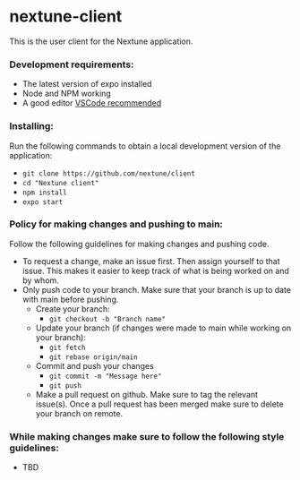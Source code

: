# nextune-client

This is the user client for the Nextune application.

### Development requirements:
- The latest version of expo installed
- Node and NPM working
- A good editor [VSCode recommended](https://code.visualstudio.com/download)

### Installing:
Run the following commands to obtain a local development version of the application:
- `git clone https://github.com/nextune/client`
- `cd "Nextune client"`
- `npm install`
- `expo start`

### Policy for making changes and pushing to main:
Follow the following guidelines for making changes and pushing code.
- To request a change, make an issue first. Then assign yourself to that issue. This makes it easier to keep track of what is being worked on and by whom.
- Only push code to your branch. Make sure that your branch is up to date with main before pushing.
    - Create your branch:
        - `git checkout -b "Branch name"`
    - Update your branch (if changes were made to main while working on your branch):
        - `git fetch`
        - `git rebase origin/main`
    - Commit and push your changes
        - `git commit -m "Message here"`
        - `git push`
    - Make a pull request on github. Make sure to tag the relevant issue(s). Once a pull request has been merged make sure to delete your branch on remote.
    
### While making changes make sure to follow the following style guidelines:
- TBD